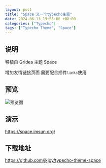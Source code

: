 ```yaml
---
layout: post
title: "Space 又一个typecho主题"
date: 2024-06-13 19:55:00 +08:00
categories: ["Typecho"]
tags: ["Typecho Theme", "Space"]
---
```


## 说明
移植自 Gridea 主题 Space

增加友情链接页面 需要配合插件`links`使用


## 预览
![预览图](https://image.ima.cm/file/0463ea0b5f8b26ed257c2.png)

## 演示
https://space.imsun.org/

## 下载地址
https://github.com/jkjoy/typecho-theme-space